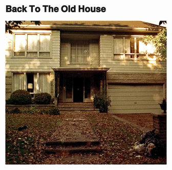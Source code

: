 # 𝐁𝐚𝐜𝐤 𝐓𝐨 𝐓𝐡𝐞 𝐎𝐥𝐝 𝐇𝐨𝐮𝐬𝐞




![★](https://github.com/STERNEN-KIND/STERNEN-KIND/blob/aaa6b0253fe2c5636cf86d400d39495b2c6b19d0/tumblr_d9f808df8a4b3f5c4ed211044d095cc9_b24bf711_540.gif.webp)






